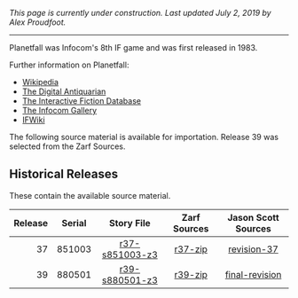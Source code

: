 *This page is currently under construction. Last updated July 2, 2019 by Alex Proudfoot.*

----

Planetfall was Infocom's 8th IF game and was first released in 1983.

Further information on Planetfall:

* [Wikipedia](https://en.wikipedia.org/wiki/Planetfall)
* [The Digital Antiquarian](https://www.filfre.net/2013/03/planetfall/)
* [The Interactive Fiction Database](https://ifdb.tads.org/viewgame?id=xe6kb3cuqwie2q38)
* [The Infocom Gallery](http://infocom.elsewhere.org/gallery/planetfall/planetfall.html)
* [IFWiki](http://www.ifwiki.org/index.php/Planetfall)


The following source material is available for importation. Release 39 was selected from the Zarf Sources.

## Historical Releases

These contain the available source material.

| Release | Serial | Story File       | Zarf Sources | Jason Scott Sources |
| -------:|:------:|:----------------:|:------------:|:-------------------:|
|      37 | 851003 | [r37-s851003-z3] |    [r37-zip] |       [revision-37] |
|      39 | 880501 | [r39-s880501-z3] |    [r39-zip] |    [final-revision] |

[r37-s851003-z3]: https://eblong.com/infocom/gamefiles/planetfall-r37-s851003.z3
[r37-zip]: https://eblong.com/infocom/sources/planetfall-r37.zip
[revision-37]: https://github.com/historicalsource/planetfall/tree/281bd3417faada8011397244d4bfaad562cb7bfc

[r39-s880501-z3]: https://eblong.com/infocom/gamefiles/planetfall-r39-s880501.z3
[r39-zip]: https://eblong.com/infocom/sources/planetfall-r39.zip
[final-revision]: https://github.com/historicalsource/planetfall/tree/e85ca899aac575e74a4b3845f44d09a891c1563a
